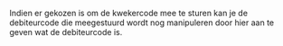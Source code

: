 Indien er gekozen is om de kwekercode mee te sturen kan je de debiteurcode die meegestuurd wordt nog manipuleren door hier aan te geven wat de debiteurcode is.